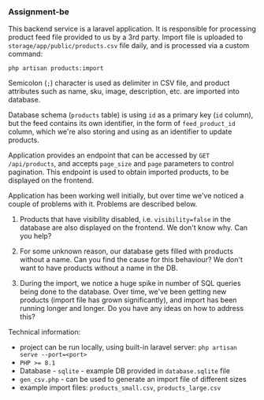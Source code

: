 ### Assignment-be

This backend service is a laravel application. It is responsible for processing product feed file provided to us by a
3rd party. Import file is uploaded to `storage/app/public/products.csv` file daily, and is
processed via a custom command:

```
php artisan products:import
```

Semicolon (`;`) character is used as delimiter in CSV file, and product attributes such as name, sku, image,
description, etc.
are imported into database.

Database schema (`products` table) is using `id` as a primary key (`id` column), but the feed contains its own identifier, in the
form of `feed_product_id` column, which we're also storing and using as an identifier to update products.

Application provides an endpoint that can be accessed by `GET /api/products`, and accepts `page_size` and `page` parameters
to control pagination. This endpoint is used to obtain imported products, to be displayed on the frontend.

Application has been working well initially, but over time we've noticed a couple of problems with it.
Problems are described below.

1. Products that have visibility disabled, i.e. `visibility=false` in the database are also displayed on the
   frontend. We don't know why. Can you help?

2. For some unknown reason, our database gets filled with products without a name. Can you find the cause for this
   behaviour? We don't want to have products without a name in the DB.

3. During the import, we notice a huge spike in number of SQL queries being done to the database. Over time, we've been
   getting new products (import file has grown significantly), and import has been running longer and longer. Do you
   have any ideas on how to address this?

Technical information:

-   project can be run locally, using built-in laravel server:
    `php artisan serve --port=<port>`
-   `PHP >= 8.1`
-   Database - `sqlite` - example DB provided in `database.sqlite` file
-   `gen_csv.php` - can be used to generate an import file of different sizes
-   example import files: `products_small.csv`, `products_large.csv`
